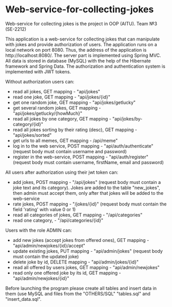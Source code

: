 # Web-service-for-collecting-jokes
Web-service for collecting jokes is the project in OOP (AITU). Team №3 (SE-2212)

This application is a web-service for collecting jokes that can manipulate with jokes and provide authorization of users. 
The application runs on a local network on port 8080. Thus, the address of the application is http://localhost:8080/. The server part is implemented using Spring MVC. All data is stored in database (MySQL) with the help of the Hibernate framework and Spring Data. The authorization and authentication system is implemented with JWT tokens.

Without authorization users can:
- read all jokes, GET mapping - "api/jokes" 
- read one joke, GET mapping - "api/jokes/{id}"  
- get one random joke, GET mapping - "api/jokes/getlucky"
- get several random jokes, GET mapping - "api/jokes/getlucky/{howMuch}"
- read all jokes by one category, GET mapping - "api/jokes/by-category/{id}"
- read all jokes sorting by their rating (desc), GET mapping - "api/jokes/sorted"
- get urls to all memes, GET mapping - /api/meme"
- log in to the web service, POST mapping - "api/auth/authenticate" (request body must contain username and password)
- register in the web-service, POST mapping - "api/auth/register" (request body must contain username, firstName, email and password)

All users after authorization using their jwt token can: 
- add jokes, POST mapping - "/api/jokes" (request body must contain a joke text and its category). Jokes are added to the table "new_jokes", then admin must accept them, only after that jokes will be added to the web-service
- rate jokes, POST mapping - "/jokes/{id}" (request body must contain the field 'rating' with value 0 or 1)
- read all categories of jokes, GET mapping - "/api/categories" 
- read one category, - "/api/categories/{id}" 

Users with the role ADMIN can: 
- add new jokes (accept jokes from offered ones), GET mapping - "api/admin/newjokes/{id}/accept"
- update existing jokes, PUT mapping - "api/admin/jokes" (request body must contain the updated joke)
- delete joke by id, DELETE mapping - "api/admin/jokes/{id}"
- read all offered by users jokes, GET mapping - "api/admin/newjokes"
- read only one offered joke by its id, GET mapping - "api/admin/newjokes/{id}"

Before launching the program please create all tables and insert data in them (use MySQL and files from the "OTHERS/SQL" "tables.sql" and "insert_data.sql".
